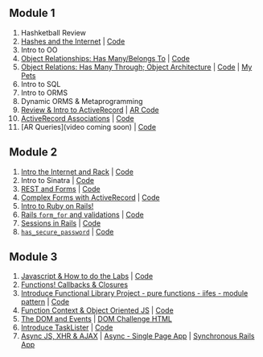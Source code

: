 ## Module 1
1. Hashketball Review
2. [Hashes and the Internet](https://www.youtube.com/watch?v=HgvTZRanVCE) | [Code](https://github.com/learn-co-curriculum/web-080717)
3. Intro to OO
4. [Object Relationships: Has Many/Belongs To](https://www.youtube.com/watch?v=QdnOpFrvA1s) | [Code](https://github.com/learn-co-curriculum/oo-relations-has-many-belongs-to-web-080717/)
5. [Object Relations: Has Many Through; Object Architecture](https://www.youtube.com/watch?v=TcuLsROjws8) | [Code](https://github.com/learn-co-curriculum/oo-relations-has-many-belongs-to-web-080717) | [My Pets](https://github.com/learn-co-curriculum/my-pets-modules-redo-starter)
6. Intro to SQL
7. Intro to ORMS
8. Dynamic ORMS & Metaprogramming
9. [Review & Intro to ActiveRecord](https://www.youtube.com/watch?v=L_MI74Zw08A) | [AR Code](https://github.com/learn-co-curriculum/web-080717-ActiveRecord-Intro)
10. [ActiveRecord Associations](https://www.youtube.com/watch?v=B_tZJvsuSEQ) | [Code](https://github.com/learn-co-curriculum/web-080717-ar-associations)
11. [AR Queries](video coming soon) | [Code](https://github.com/learn-co-curriculum/web-080717-ar-query-methods)

## Module 2 
1. [Intro the Internet and Rack](https://www.youtube.com/watch?v=UJFAOUkXS68) | [Code](https://gist.github.com/alexgriff/2d9d53d6b9c287d0ea1f02f377762ddb)
2. Intro to Sinatra | [Code](https://github.com/RachelSa/sinatra-snack-tracker)
3. [REST and Forms](https://www.youtube.com/watch?v=980Zy1JQ8RE) | [Code](https://github.com/learn-co-curriculum/web-0807-sinatra-forms-and-rest)
4. [Complex Forms with ActiveRecord](http://youtu.be/JFVFpIlIf74) | [Code](https://github.com/learn-co-curriculum/activerecord-and-forms-web-080717)
5. [Intro to Ruby on Rails!](http://youtu.be/Sxm6o9LfLrM)
6. [Rails `form_for` and validations](http://youtu.be/p_Uw2abU1PM) | [Code](https://github.com/learn-co-curriculum/student-lister-rails-web-080717/)
7. [Sessions in Rails](http://youtu.be/LfXeOsveaUk) | [Code](https://github.com/learn-co-curriculum/student-lister-rails-web-080717/)
8. [`has_secure_password`](http://youtu.be/RysOzyHA2ks) | [Code](https://github.com/learn-co-curriculum/student-lister-rails-web-080717/)

## Module 3
1. [Javascript & How to do the Labs](https://www.youtube.com/watch?v=ua0xFXA9GC4&feature=youtu.be) | [Code](https://github.com/learn-co-curriculum/javascript-intro-web-080717/)
2. [Functions! Callbacks & Closures](http://youtu.be/4mQ5QdirNdE) 
3. [Introduce Functional Library Project - pure functions - iifes - module pattern](http://youtu.be/7A7CUZ-vrY8) | [Code](https://gist.github.com/alexgriff/f806b056f46d9d59012f28d29674686c)
4. [Function Context & Object Oriented JS](http://youtu.be/6zsVNFSaCTk) | [Code](https://github.com/learn-co-curriculum/js-function-context-and-oo)
5. [The DOM and Events](http://youtu.be/G5QmM2QgSvA) | [DOM Challenge HTML](https://gist.github.com/alexgriff/7cebdfbeb5de35cf0e34cd714eedbd7e)
6. [Introduce TaskLister](http://youtu.be/ue_xToVBxFk) | [Code](https://gist.github.com/alexgriff/636a66bc9791b6e20d2292690e1d368e)
7. [Async JS, XHR & AJAX](http://youtu.be/dOzan-JTaHU) | [Async - Single Page App](https://github.com/learn-co-curriculum/asynchronous-example-app-starter) | [Synchronous Rails App](https://github.com/learn-co-curriculum/synchronous-example-app-starter)

